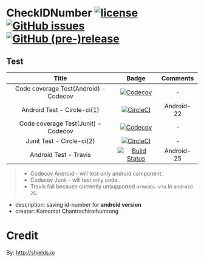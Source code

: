 # CheckIDNumber  [![license](https://img.shields.io/github/license/mashape/apistatus.svg?style=flat-square)](https://opensource.org/licenses/MIT)  [![GitHub issues](https://img.shields.io/github/issues-raw/kamontat/CheckIDNumberA.svg?style=flat-square)](https://github.com/kamontat/CheckIDNumberA/issues)  [![GitHub (pre-)release](https://img.shields.io/github/release/kamontat/CheckIDNumberA/all.svg?style=flat-square)](https://github.com/kamontat/CheckIDNumberA/releases)

## Test
|Title|Badge|Comments|
|:---:|:---:|:------:|
|Code coverage Test(Android) - Codecov|[![Codecov](https://img.shields.io/codecov/c/github/kamontat/CheckIDNumberA/master.svg?style=flat-square)](https://codecov.io/gh/kamontat/CheckIDNumberA)| - |
|Android Test - Circle-ci(1)|[![CircleCI](https://img.shields.io/circleci/project/github/kamontat/CheckIDNumberA/master.svg?maxAge=2592000&style=flat-square)](https://circleci.com/gh/kamontat/CheckIDNumberA)| Android-22 |
|Code coverage Test(Junit) - Codecov|[![Codecov](https://img.shields.io/codecov/c/github/kamontat/CheckIDNumberA/feature%2Fcircle2%2Funit_test.svg?maxAge=2592000?style=flat-square)](https://codecov.io/gh/kamontat/CheckIDNumberA)| - |
|Junit Test - Circle-ci(2)|[![CircleCI](https://img.shields.io/circleci/project/github/kamontat/CheckIDNumberA/feature%2Fcircle2%2Funit_test.svg?maxAge=2592000&style=flat-square)](https://circleci.com/gh/kamontat/CheckIDNumberA/tree/feature%2Fcircle2%2Funit_test)| - |
|Android Test - Travis|[![Build Status](https://img.shields.io/travis/kamontat/CheckIDNumberA/master.svg?maxAge=2592000&style=flat-square)](https://travis-ci.org/kamontat/CheckIDNumberA)| Android-25 |

> - Codecov Android - will test only android component.  
> - Codecov Junit - will test only code.  
> - Travis fail because currently unsupported `armeabi-v7a` in `android 25`.  

- description: saving id-number for **android version**
- creator:     Kamontat Chantrachirathumrong

# Credit
By: http://shields.io

